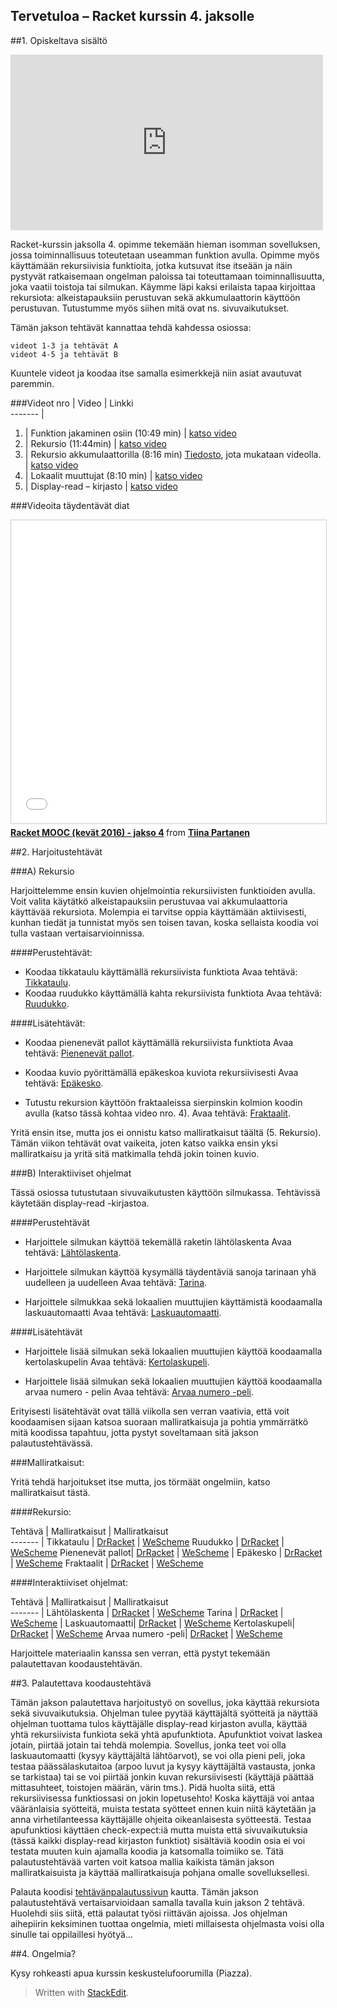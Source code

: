 

Tervetuloa – Racket kurssin 4. jaksolle
------------------------------------------------------
##1. Opiskeltava sisältö

<iframe width="500" height="281" src="https://www.youtube.com/embed/6bMPiBwjc3s" frameborder="0" allowfullscreen></iframe>

Racket-kurssin jaksolla 4. opimme tekemään hieman isomman sovelluksen, jossa toiminnallisuus toteutetaan useamman funktion avulla. Opimme myös käyttämään rekursiivisia funktioita, jotka kutsuvat itse itseään ja näin pystyvät ratkaisemaan ongelman paloissa tai toteuttamaan toiminnallisuutta, joka vaatii toistoja tai silmukan. Käymme läpi kaksi erilaista tapaa kirjoittaa rekursiota: alkeistapauksiin perustuvan sekä akkumulaattorin käyttöön perustuvan. Tutustumme myös siihen mitä ovat ns. sivuvaikutukset.

Tämän jakson tehtävät kannattaa tehdä kahdessa osiossa:

    videot 1-3 ja tehtävät A
    videot 4-5 ja tehtävät B

Kuuntele videot ja koodaa itse samalla esimerkkejä niin asiat avautuvat paremmin.

###Videot 
nro  | Video  |    Linkki                                   
-------                                              |
1.  | Funktion jakaminen osiin (10:49 min) |  <a href="https://youtu.be/l45YMjAc5r0" target="_blank">katso video</a>  
2.  | Rekursio (11:44min)  |	<a href="https://youtu.be/et-l5eBAOaw" target="_blank">katso video</a>
3.  | Rekursio akkumulaattorilla (8:16 min) [Tiedosto](http://racket.koodiaapinen.fi/videot/tiedostot/5.2.racket_jatko_rekursio_akkumulaattori.rkt), jota mukataan videolla. |	<a href="https://youtu.be/WHX9pTIM0oI" target="_blank">katso video</a>
4.  | Lokaalit muuttujat (8:10 min) | <a href="https://youtu.be/-Oecr486bPg" target="_blank">katso video</a>
5.  | Display-read – kirjasto |  <a href="https://youtu.be/yYeL0CTeQBM" target="_blank">katso video</a>  

###Videoita täydentävät diat

<iframe src="//www.slideshare.net/slideshow/embed_code/key/25nSNhMJvabxjp" width="595" height="485" frameborder="0" marginwidth="0" marginheight="0" scrolling="no" style="border:1px solid #CCC; border-width:1px; margin-bottom:5px; max-width: 100%;" allowfullscreen> </iframe> <div style="margin-bottom:5px"> <strong> <a href="//www.slideshare.net/TiinaPartanen/racket-mooc-kevt-2016-jakso-4" title="Racket MOOC (kevät 2016) - jakso 4" target="_blank">Racket MOOC (kevät 2016) - jakso 4</a> </strong> from <strong><a target="_blank" href="//www.slideshare.net/TiinaPartanen">Tiina Partanen</a></strong> </div>

##2. Harjoitustehtävät

###A) Rekursio

Harjoittelemme ensin kuvien ohjelmointia rekursiivisten funktioiden avulla. Voit valita käytätkö alkeistapauksiin perustuvaa vai akkumulaattoria käyttävää rekursiota. Molempia ei tarvitse oppia käyttämään aktiivisesti, kunhan tiedät ja tunnistat myös sen toisen tavan, koska sellaista koodia voi tulla vastaan vertaisarvioinnissa.

####Perustehtävät:

- Koodaa tikkataulu käyttämällä rekursiivista funktiota 
Avaa tehtävä: <a href="http://racket.koodiaapinen.fi/tehtavat/jatko_rekursio.html#%28part._racket_jatko_rekursio_kuvatehtavat%29" target="_blank">Tikkataulu</a>.
- Koodaa ruudukko käyttämällä kahta rekursiivista funktiota
Avaa tehtävä: <a href="http://racket.koodiaapinen.fi/tehtavat/jatko_rekursio.html#%28part._racket_jatko_rekursio_kuvatehtavat%29" target="_blank">Ruudukko</a>.

####Lisätehtävät:

- Koodaa pienenevät pallot käyttämällä rekursiivista funktiota
Avaa tehtävä: <a href="http://racket.koodiaapinen.fi/tehtavat/jatko_rekursio.html#%28part._racket_jatko_rekursio_kuvatehtavat%29" target="_blank">Pienenevät pallot</a>.

- Koodaa kuvio pyörittämällä epäkeskoa kuviota rekursiivisesti
Avaa tehtävä: <a href="http://racket.koodiaapinen.fi/tehtavat/jatko_rekursio.html#%28part._epakesko%29" target="_blank">Epäkesko</a>.

- Tutustu rekursion käyttöön fraktaaleissa sierpinskin kolmion koodin avulla (katso tässä kohtaa video nro. 4).
Avaa tehtävä: <a href="http://racket.koodiaapinen.fi/tehtavat/jatko_rekursio.html#%28part._fraktaalit%29" target="_blank">Fraktaalit</a>.

Yritä ensin itse, mutta jos ei onnistu katso malliratkaisut täältä (5. Rekursio). Tämän viikon tehtävät ovat vaikeita, joten katso vaikka ensin yksi malliratkaisu ja yritä sitä matkimalla tehdä jokin toinen kuvio.

###B) Interaktiiviset ohjelmat

Tässä osiossa tutustutaan sivuvaikutusten käyttöön silmukassa. Tehtävissä käytetään display-read -kirjastoa.

####Perustehtävät

- Harjoittele silmukan käyttöä tekemällä raketin lähtölaskenta
Avaa tehtävä: <a href="http://racket.koodiaapinen.fi/tehtavat/jatko_sovellukset_display_read.html#%28part._racket_jatko_lahtolaskenta%29" target="_blank">Lähtölaskenta</a>.

- Harjoittele silmukan käyttöä kysymällä täydentäviä sanoja tarinaan yhä uudelleen ja uudelleen
Avaa tehtävä: <a href="http://racket.koodiaapinen.fi/tehtavat/jatko_sovellukset_display_read.html#%28part._racket_jatko_tarina%29" target="_blank">Tarina</a>.

- Harjoittele silmukkaa sekä lokaalien muuttujien käyttämistä koodaamalla laskuautomaatti
Avaa tehtävä: <a href="http://racket.koodiaapinen.fi/tehtavat/jatko_sovellukset_display_read.html#%28part._racket_jatko_laskuautomaatti%29" target="_blank">Laskuautomaatti</a>.

####Lisätehtävät

- Harjoittele lisää silmukan sekä lokaalien muuttujien käyttöä koodaamalla kertolaskupelin 
Avaa tehtävä: <a href="http://racket.koodiaapinen.fi/tehtavat/jatko_sovellukset_display_read.html#%28part._racket_jatko_kertotaulupeli%29" target="_blank">Kertolaskupeli</a>.

- Harjoittele lisää silmukan sekä lokaalien muuttujien käyttöä koodaamalla arvaa numero - pelin 
Avaa tehtävä: <a href="http://racket.koodiaapinen.fi/tehtavat/jatko_sovellukset_display_read.html#%28part._racket_jatko_arvaa_numero%29" target="_blank">Arvaa numero -peli</a>.

Erityisesti lisätehtävät ovat tällä viikolla sen verran vaativia, että voit koodaamisen sijaan katsoa suoraan malliratkaisuja ja pohtia ymmärrätkö mitä koodissa tapahtuu, jotta pystyt soveltamaan sitä jakson palautustehtävässä.

###Malliratkaisut:

Yritä tehdä harjoitukset itse mutta, jos törmäät ongelmiin, katso malliratkaisut tästä.

####Rekursio:

Tehtävä | Malliratkaisut  | Malliratkaisut                                  
-------                                              |
Tikkataulu | [DrRacket](http://racket.koodiaapinen.fi/tehtavat/tiedostot/jatko/rekursio/tikkataulu_esimerkkiratkaisuja.rkt) | <a href="http://racket.koodiaapinen.fi/tehtavat/tiedostot/wescheme/tikkataulu_esimerkkiratkaisuja.html" target="_blank">WeScheme</a>
Ruudukko | [DrRacket](http://racket.koodiaapinen.fi/tehtavat/tiedostot/jatko/rekursio/ruudukko_esimerkkiratkaisuja.rkt) | <a href="http://racket.koodiaapinen.fi/tehtavat/tiedostot/wescheme/ruudukko_esimerkkiratkaisuja.html" target="_blank">WeScheme</a>
Pienenevät pallot| [DrRacket](http://racket.koodiaapinen.fi/tehtavat/tiedostot/jatko/rekursio/pienenevat_pallot_esimerkkiratkaisuja.rkt)  | <a href="http://racket.koodiaapinen.fi/tehtavat/tiedostot/wescheme/pienenevat_pallot_esimerkkiratkaisuja.html" target="_blank">WeScheme</a>	                                             |
Epäkesko | [DrRacket](http://racket.koodiaapinen.fi/tehtavat/tiedostot/jatko/rekursio/epakesko_esimerkkiratkaisuja.rkt) | <a href="http://racket.koodiaapinen.fi/tehtavat/tiedostot/wescheme/epakesko_esimerkkiratkaisuja.html" target="_blank">WeScheme</a>
Fraktaalit | [DrRacket](http://racket.koodiaapinen.fi/tehtavat/tiedostot/jatko/rekursio/sierpinski_nelio_esimerkkiratkaisuja.rkt)  |	<a href="http://racket.koodiaapinen.fi/tehtavat/tiedostot/wescheme/sierpinski_kolmio_esimerkkiratkaisuja.html" target="_blank">WeScheme</a>

####Interaktiiviset ohjelmat:

Tehtävä | Malliratkaisut |    Malliratkaisut                                  
-------                                              |
Lähtölaskenta | [DrRacket](http://racket.koodiaapinen.fi/tehtavat/tiedostot/jatko/rekursio/lahtolaskenta_esimerkkiratkaisuja.rkt) | <a href="http://racket.koodiaapinen.fi/tehtavat/tiedostot/wescheme/lahtolaskenta_esimerkkiratkaisuja.html" target="_blank">WeScheme</a>
Tarina | [DrRacket](http://racket.koodiaapinen.fi/tehtavat/tiedostot/jatko/rekursio/tarina_esimerkkiratkaisuja.rkt)  | <a href="http://racket.koodiaapinen.fi/tehtavat/tiedostot/wescheme/tarina_esimerkkiratkaisuja.html" target="_blank">WeScheme</a>	                                            |
Laskuautomaatti| [DrRacket](http://racket.koodiaapinen.fi/tehtavat/tiedostot/jatko/rekursio/laskuautomaatti_esimerkkiratkaisuja.rkt)  |	<a href="http://racket.koodiaapinen.fi/tehtavat/tiedostot/wescheme/laskuautomaatti_esimerkkiratkaisuja.html" target="_blank">WeScheme</a>
Kertolaskupeli| [DrRacket](http://racket.koodiaapinen.fi/tehtavat/tiedostot/jatko/rekursio/kertolaskupeli_esimerkkiratkaisuja.rkt)  |	<a href="http://racket.koodiaapinen.fi/tehtavat/tiedostot/wescheme/kertolaskupeli_esimerkkiratkaisuja.html" target="_blank">WeScheme</a>
Arvaa numero -peli| [DrRacket](http://racket.koodiaapinen.fi/tehtavat/tiedostot/jatko/rekursio/arvaa_numero_esimerkkiratkaisuja.rkt)  |	<a href="http://racket.koodiaapinen.fi/tehtavat/tiedostot/wescheme/arvaa_numero_esimerkkiratkaisuja.html" target="_blank">WeScheme</a>

Harjoittele materiaalin kanssa sen verran, että pystyt tekemään palautettavan koodaustehtävän.

##3. Palautettava koodaustehtävä

Tämän jakson palautettava harjoitustyö on sovellus, joka käyttää rekursiota sekä sivuvaikutuksia. Ohjelman tulee pyytää käyttäjältä syötteitä ja näyttää ohjelman tuottama tulos käyttäjälle display-read kirjaston avulla, käyttää yhtä rekursiivista funkiota sekä yhtä apufunktiota. Apufunktiot voivat laskea jotain, piirtää jotain tai tehdä molempia. Sovellus, jonka teet voi olla laskuautomaatti (kysyy käyttäjältä lähtöarvot), se voi olla pieni peli, joka testaa päässälaskutaitoa (arpoo luvut ja kysyy käyttäjältä vastausta, jonka se tarkistaa) tai se voi piirtää jonkin kuvan rekursiivisesti (käyttäjä päättää mittasuhteet, toistojen määrän, värin tms.). Pidä huolta siitä, että rekursiivisessa funktiossasi on jokin lopetusehto!
Koska käyttäjä voi antaa vääränlaisia syötteitä, muista testata syötteet ennen kuin niitä käytetään ja anna virhetilanteessa käyttäjälle ohjeita oikeanlaisesta syötteestä. Testaa apufunktiosi käyttäen check-expect:iä mutta muista että sivuvaikutuksia (tässä kaikki display-read kirjaston funktiot) sisältäviä koodin osia ei voi testata muuten kuin ajamalla koodia ja katsomalla toimiiko se. Tätä palautustehtävää varten voit katsoa mallia kaikista tämän jakson malliratkaisuista ja käyttää malliratkaisuja pohjana omalle sovelluksellesi.

Palauta koodisi [tehtävänpalautussivun](https://plus.cs.hut.fi/aapinen-racket/S2016/jakso-4/jakso4/) kautta. Tämän jakson palautustehtävä vertaisarvioidaan samalla tavalla kuin jakson 2 tehtävä. Huolehdi siis siitä, että palautat työsi riittävän ajoissa. Jos ohjelman aihepiirin keksiminen tuottaa ongelmia, mieti millaisesta ohjelmasta voisi olla sinulle tai oppilaillesi hyötyä…

##4. Ongelmia?

Kysy rohkeasti apua kurssin keskustelufoorumilla (Piazza).

> Written with [StackEdit](https://stackedit.io/).